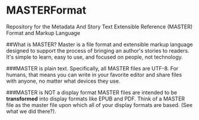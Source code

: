 MASTERFormat
============

Repository for the Metadata And Story Text Extensible Reference (MASTER) Format and Markup Language

##What is MASTER?
Master is a file format and extensible markup language designed to support the process of bringing an author's stories to readers. It's simple to learn, easy to use, and focused on people, not technology.

###MASTER is plain text.
Specifically, all MASTER files are UTF-8. For humans, that means you can write in your favorite editor and share files with anyone, no matter what devices they use.

###MASTER is NOT a display format
MASTER files are intended to be **transformed** into display formats like EPUB and PDF. Think of a MASTER file as the master file upon which all of your display formats are based. (See what we did there?).
